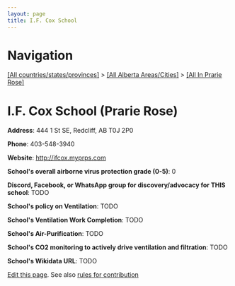 ```yaml
---
layout: page
title: I.F. Cox School
---
```

# Navigation

[[All countries/states/provinces]](../../..) > [[All Alberta Areas/Cities]](../..) > [[All In Prarie Rose]](..)

# I.F. Cox School (Prarie Rose)

**Address**: 444 1 St SE, Redcliff, AB T0J 2P0

**Phone**: 403-548-3940

**Website**: <http://ifcox.myprps.com>

**School's overall airborne virus protection grade (0-5)**: 0

**Discord, Facebook, or WhatsApp group for discovery/advocacy for THIS school**: TODO

**School's policy on Ventilation**: TODO

**School's Ventilation Work Completion**: TODO

**School's Air-Purification**: TODO

**School's CO2 monitoring to actively drive ventilation and filtration**: TODO

**School's Wikidata URL**: TODO


[Edit this page](https://github.com/ventilate-schools/AB/edit/main/./Prarie_Rose/I.F._Cox_School.md). See also [rules for contribution](../../../contribution-rules/)